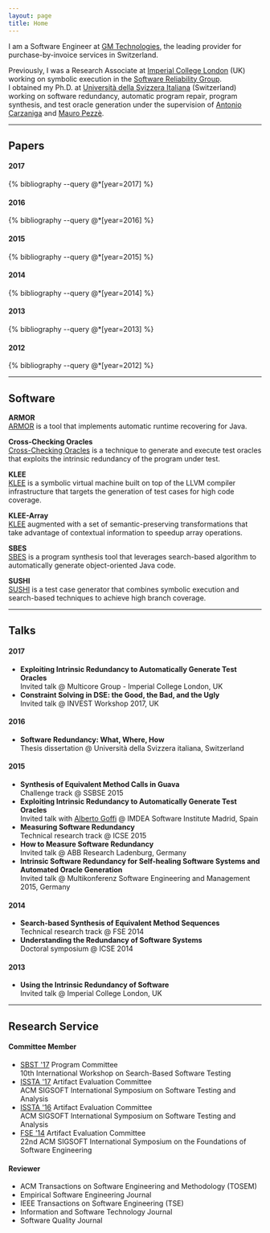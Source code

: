 ```yaml
---
layout: page
title: Home
---
```


I am a Software Engineer at <a class="link" href="https://www.mfgroup.ch">GM Technologies</a>, the leading provider for purchase-by-invoice services in Switzerland.

Previously, I was a Research Associate at <a class="link" href="http://www.imperial.ac.uk/computing">Imperial College London</a> (UK) working on symbolic execution in the
<a class="link" href="http://srg.doc.ic.ac.uk">Software Reliability Group</a>. <br/>
I obtained my Ph.D. at <a class="link" href="http://www.inf.usi.ch">Università della Svizzera Italiana</a> (Switzerland) working on software redundancy, automatic
program repair, program synthesis, and test oracle generation under the supervision of <a class="link" href="http://www.inf.usi.ch/carzaniga">Antonio Carzaniga</a> and <a class="link" href="http://www.inf.usi.ch/faculty/pezze">Mauro Pezzè</a>.

---

## Papers

#### 2017
{% bibliography --query @*[year=2017] %}

#### 2016
{% bibliography --query @*[year=2016] %}

#### 2015
{% bibliography --query @*[year=2015] %}

#### 2014
{% bibliography --query @*[year=2014] %}

#### 2013
{% bibliography --query @*[year=2013] %}

#### 2012
{% bibliography --query @*[year=2012] %}

---

## Software

**ARMOR**<br/>
<a href="http://star.inf.usi.ch/star/armor">ARMOR</a> is a tool that implements automatic runtime recovering for Java.

**Cross-Checking Oracles**<br/>
<a href="http://star.inf.usi.ch/star/cross-check">Cross-Checking Oracles</a> is a technique to generate and execute test oracles that exploits the intrinsic redundancy of the program under test.

**KLEE**<br/>
<a href="https://klee.github.io">KLEE</a> is a symbolic virtual machine built on top of the LLVM compiler infrastructure that targets the generation of test cases for high code coverage.

**KLEE-Array**<br/>
<a href="https://srg.doc.ic.ac.uk/projects/klee-array">KLEE</a> augmented with a set of semantic-preserving transformations that take advantage of contextual information to speedup array operations.

**SBES**<br/>
<a href="http://star.inf.usi.ch/sbes">SBES</a> is a program synthesis tool that leverages search-based algorithm to automatically generate object-oriented Java code.

**SUSHI**<br/>
<a href="https://github.com/pietrobraione/sushi">SUSHI</a> is a test case generator that combines symbolic execution and search-based techniques to achieve high branch coverage.

---

## Talks

#### 2017
* <i class="fa fa-desktop"></i> **Exploiting Intrinsic Redundancy to Automatically Generate Test Oracles** <br/>
Invited talk @ Multicore Group - Imperial College London, UK
* <a href="presentations/2017-invest.pdf"><i class="fa fa-desktop"></i></a> **Constraint Solving in DSE: the Good, the Bad, and the Ugly** <br/>
Invited talk @ INVEST Workshop 2017, UK

#### 2016
* <i class="fa fa-desktop"></i> **Software Redundancy: What, Where, How** <br/>
Thesis dissertation @ Università della Svizzera italiana, Switzerland

#### 2015
* <a href="presentations/2015-ssbse.pdf"><i class="fa fa-desktop"></i></a> **Synthesis of Equivalent Method Calls in Guava** <br/>
Challenge track @ SSBSE 2015
* <a href="presentations/2015-imdea.pdf"><i class="fa fa-desktop"></i></a> **Exploiting Intrinsic Redundancy to Automatically Generate Test Oracles** <br/>
Invited talk with [Alberto Goffi](http://www.people.usi.ch/goffia/) @ IMDEA Software Institute Madrid, Spain
* <a href="presentations/2015-icse.pdf"><i class="fa fa-desktop"></i></a> **Measuring Software Redundancy** <br/>
Technical research track @ ICSE 2015
* <a href="presentations/2015-abb.pdf"><i class="fa fa-desktop"></i></a> **How to Measure Software Redundancy** <br/>
Invited talk @ ABB Research Ladenburg, Germany
* <a href="presentations/2015-dresden.pdf"><i class="fa fa-desktop"></i></a> **Intrinsic Software Redundancy for Self-healing Software Systems and Automated Oracle Generation** <br/>
Invited talk @ Multikonferenz Software Engineering and Management 2015, Germany

#### 2014
* <a href="presentations/2014-fse.pdf"><i class="fa fa-desktop"></i></a> **Search-based Synthesis of Equivalent Method Sequences** <br/>
Technical research track @ FSE 2014
* <a href="presentations/2014-icse_ds.pdf"><i class="fa fa-desktop"></i></a> **Understanding the Redundancy of Software Systems** <br/>
Doctoral symposium @ ICSE 2014

#### 2013
* <a href="presentations/2013-imperial.pdf"><i class="fa fa-desktop"></i></a> **Using the Intrinsic Redundancy of Software** <br/>
Invited talk @ Imperial College London, UK


---

## Research Service

#### Committee Member
* [SBST '17](http://sbst2017.lafhis.dc.uba.ar)           Program Committee             <br/> 10th International Workshop on Search-Based Software Testing
* [ISSTA '17](http://conf.researchr.org/home/issta-2017) Artifact Evaluation Committee <br/> ACM SIGSOFT International Symposium on Software Testing and Analysis
* [ISSTA '16](https://issta2016.cispa.saarland)          Artifact Evaluation Committee <br/> ACM SIGSOFT International Symposium on Software Testing and Analysis
* [FSE '14](https://fse22.gatech.edu)                    Artifact Evaluation Committee <br/> 22nd ACM SIGSOFT International Symposium on the Foundations of Software Engineering

#### Reviewer
* ACM Transactions on Software Engineering and Methodology (TOSEM)
* Empirical Software Engineering Journal
* IEEE Transactions on Software Engineering (TSE)
* Information and Software Technology Journal
* Software Quality Journal
